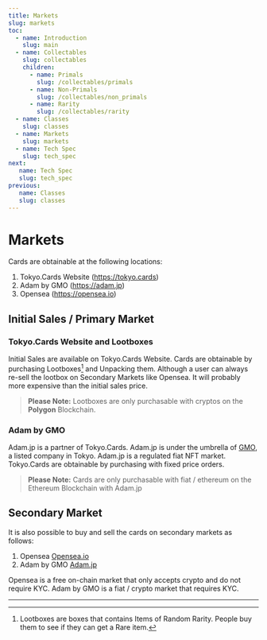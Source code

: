 ```yaml
---
title: Markets
slug: markets
toc:
  - name: Introduction
    slug: main 
  - name: Collectables 
    slug: collectables 
    children:
      - name: Primals
        slug: /collectables/primals 
      - name: Non-Primals 
        slug: /collectables/non_primals
      - name: Rarity 
        slug: /collectables/rarity
  - name: Classes 
    slug: classes 
  - name: Markets 
    slug: markets 
  - name: Tech Spec 
    slug: tech_spec 
next: 
   name: Tech Spec
   slug: tech_spec
previous: 
   name: Classes 
   slug: classes
---
```


# Markets
Cards are obtainable at the following locations:
1. Tokyo.Cards Website (https://tokyo.cards)
2. Adam by GMO (https://adam.jp)
3. Opensea (https://opensea.io)

## Initial Sales / Primary Market
### Tokyo.Cards Website and Lootboxes
Initial Sales are available on Tokyo.Cards Website. Cards are obtainable by purchasing Lootboxes[^1] and Unpacking them.  Although a user can always re-sell the lootbox on Secondary Markets like Opensea. It will probably more expensive than the initial sales price.  
> __Please Note:__ Lootboxes are only purchasable with cryptos on the __Polygon__ Blockchain.

### Adam by GMO
Adam.jp is a partner of Tokyo.Cards. Adam.jp is under the umbrella of [GMO](https://www.gmo.jp/en/), a listed company in Tokyo. Adam.jp is a regulated fiat NFT market. Tokyo.Cards are obtainable by purchasing with fixed price orders. 
> __Please Note:__ Cards are only purchasable with fiat / ethereum on the Ethereum Blockchain with Adam.jp

## Secondary Market
It is also possible to buy and sell the cards on secondary markets as follows:
1. Opensea [Opensea.io](https://opensea.io)
2. Adam by GMO [Adam.jp](https://adam.jp)

Opensea is a free on-chain market that only accepts crypto and do not require KYC.
Adam by GMO is a fiat / crypto market that requires KYC. 

***
[^1]: Lootboxes are boxes that contains Items of Random Rarity. People buy them to see if they can get a Rare item.